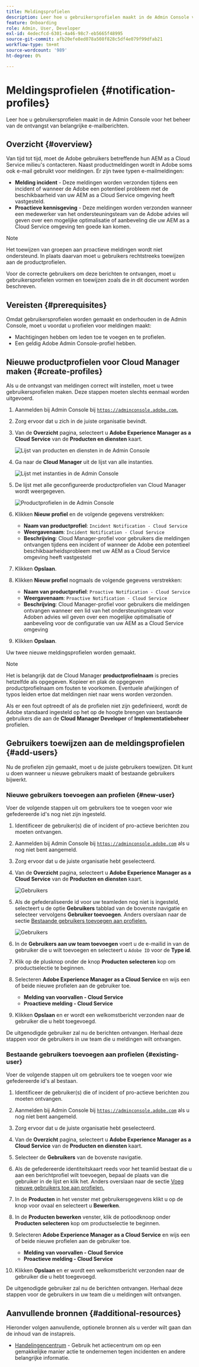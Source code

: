 ```yaml
---
title: Meldingsprofielen
description: Leer hoe u gebruikersprofielen maakt in de Admin Console voor het beheer van de ontvangst van belangrijke e-mailberichten.
feature: Onboarding
role: Admin, User, Developer
exl-id: 4edecfcd-6301-4a46-98c7-eb5665f48995
source-git-commit: afb20efe8ed078a508f828c5df4e079f99dfab21
workflow-type: tm+mt
source-wordcount: '989'
ht-degree: 0%

---
```



# Meldingsprofielen {#notification-profiles}

Leer hoe u gebruikersprofielen maakt in de Admin Console voor het beheer van de ontvangst van belangrijke e-mailberichten.

## Overzicht {#overview}

Van tijd tot tijd, moet de Adobe gebruikers betreffende hun AEM as a Cloud Service milieu&#39;s contacteren. Naast productmeldingen wordt in Adobe soms ook e-mail gebruikt voor meldingen. Er zijn twee typen e-mailmeldingen:

* **Melding incident** - Deze meldingen worden verzonden tijdens een incident of wanneer de Adobe een potentieel probleem met de beschikbaarheid van uw AEM as a Cloud Service omgeving heeft vastgesteld.
* **Proactieve kennisgeving** - Deze meldingen worden verzonden wanneer een medewerker van het ondersteuningsteam van de Adobe advies wil geven over een mogelijke optimalisatie of aanbeveling die uw AEM as a Cloud Service omgeving ten goede kan komen.

>[!NOTE]
>
>Het toewijzen van groepen aan proactieve meldingen wordt niet ondersteund. In plaats daarvan moet u gebruikers rechtstreeks toewijzen aan de productprofielen.

Voor de correcte gebruikers om deze berichten te ontvangen, moet u gebruikersprofielen vormen en toewijzen zoals die in dit document worden beschreven.

## Vereisten {#prerequisites}

Omdat gebruikersprofielen worden gemaakt en onderhouden in de Admin Console, moet u voordat u profielen voor meldingen maakt:

* Machtigingen hebben om leden toe te voegen en te profielen.
* Een geldig Adobe Admin Console-profiel hebben.

## Nieuwe productprofielen voor Cloud Manager maken {#create-profiles}

Als u de ontvangst van meldingen correct wilt instellen, moet u twee gebruikersprofielen maken. Deze stappen moeten slechts eenmaal worden uitgevoerd.

1. Aanmelden bij Admin Console bij [`https://adminconsole.adobe.com`.](https://adminconsole.adobe.com)

1. Zorg ervoor dat u zich in de juiste organisatie bevindt.

1. Van de **Overzicht** pagina, selecteert u **Adobe Experience Manager as a Cloud Service** van de **Producten en diensten** kaart.

   ![Lijst van producten en diensten in de Admin Console](assets/products_services.png)

1. Ga naar de **Cloud Manager** uit de lijst van alle instanties.

   ![Lijst met instanties in de Admin Console](assets/cloud_manager_instance.png)

1. De lijst met alle geconfigureerde productprofielen van Cloud Manager wordt weergegeven.

   ![Productprofielen in de Admin Console](assets/cloud_manager_profiles.png)

1. Klikken **Nieuw profiel** en de volgende gegevens verstrekken:

   * **Naam van productprofiel**: `Incident Notification - Cloud Service`
   * **Weergavenaam**: `Incident Notification - Cloud Service`
   * **Beschrijving**: Cloud Manager-profiel voor gebruikers die meldingen ontvangen tijdens een incident of wanneer de Adobe een potentieel beschikbaarheidsprobleem met uw AEM as a Cloud Service omgeving heeft vastgesteld

1. Klikken **Opslaan**.

1. Klikken **Nieuw profiel** nogmaals de volgende gegevens verstrekken:

   * **Naam van productprofiel**: `Proactive Notification - Cloud Service`
   * **Weergavenaam**: `Proactive Notification - Cloud Service`
   * **Beschrijving**: Cloud Manager-profiel voor gebruikers die meldingen ontvangen wanneer een lid van het ondersteuningsteam voor Adoben advies wil geven over een mogelijke optimalisatie of aanbeveling voor de configuratie van uw AEM as a Cloud Service omgeving

1. Klikken **Opslaan**.

Uw twee nieuwe meldingsprofielen worden gemaakt.

>[!NOTE]
>
>Het is belangrijk dat de Cloud Manager **productprofielnaam** is precies hetzelfde als opgegeven. Kopieer en plak de opgegeven productprofielnaam om fouten te voorkomen. Eventuele afwijkingen of typos leiden ertoe dat meldingen niet naar wens worden verzonden.
>
>Als er een fout optreedt of als de profielen niet zijn gedefinieerd, wordt de Adobe standaard ingesteld op het op de hoogte brengen van bestaande gebruikers die aan de **Cloud Manager Developer** of **Implementatiebeheer** profielen.

## Gebruikers toewijzen aan de meldingsprofielen {#add-users}

Nu de profielen zijn gemaakt, moet u de juiste gebruikers toewijzen. Dit kunt u doen wanneer u nieuwe gebruikers maakt of bestaande gebruikers bijwerkt.

### Nieuwe gebruikers toevoegen aan profielen {#new-user}

Voer de volgende stappen uit om gebruikers toe te voegen voor wie gefedereerde id&#39;s nog niet zijn ingesteld.

1. Identificeer de gebruiker(s) die of incident of pro-actieve berichten zou moeten ontvangen.

1. Aanmelden bij Admin Console bij [`https://adminconsole.adobe.com`](https://adminconsole.adobe.com) als u nog niet bent aangemeld.

1. Zorg ervoor dat u de juiste organisatie hebt geselecteerd.

1. Van de **Overzicht** pagina, selecteert u **Adobe Experience Manager as a Cloud Service** van de **Producten en diensten** kaart.

   ![Gebruikers](assets/product_services.png)

1. Als de gefederaliseerde id voor uw teamleden nog niet is ingesteld, selecteert u de optie **Gebruikers** tabblad van de bovenste navigatie en selecteer vervolgens **Gebruiker toevoegen**. Anders overslaan naar de sectie [Bestaande gebruikers toevoegen aan profielen.](#existing-users)

   ![Gebruikers](assets/cloud_manager_add_user.png)

1. In de **Gebruikers aan uw team toevoegen** voert u de e-mailid in van de gebruiker die u wilt toevoegen en selecteert u `Adobe ID` voor de **Type id**.

1. Klik op de plusknop onder de knop **Producten selecteren** kop om productselectie te beginnen.

1. Selecteren **Adobe Experience Manager as a Cloud Service** en wijs een of beide nieuwe profielen aan de gebruiker toe.

   * **Melding van voorvallen - Cloud Service**
   * **Proactieve melding - Cloud Service**

1. Klikken **Opslaan** en er wordt een welkomstbericht verzonden naar de gebruiker die u hebt toegevoegd.

De uitgenodigde gebruiker zal nu de berichten ontvangen. Herhaal deze stappen voor de gebruikers in uw team die u meldingen wilt ontvangen.

### Bestaande gebruikers toevoegen aan profielen {#existing-user}

Voer de volgende stappen uit om gebruikers toe te voegen voor wie gefedereerde id&#39;s al bestaan.

1. Identificeer de gebruiker(s) die of incident of pro-actieve berichten zou moeten ontvangen.

1. Aanmelden bij Admin Console bij [`https://adminconsole.adobe.com`](https://adminconsole.adobe.com) als u nog niet bent aangemeld.

1. Zorg ervoor dat u de juiste organisatie hebt geselecteerd.

1. Van de **Overzicht** pagina, selecteert u **Adobe Experience Manager as a Cloud Service** van de **Producten en diensten** kaart.

1. Selecteer de **Gebruikers** van de bovenste navigatie.

1. Als de gefedereerde identiteitskaart reeds voor het teamlid bestaat die u aan een berichtprofiel wilt toevoegen, bepaal de plaats van die gebruiker in de lijst en klik het. Anders overslaan naar de sectie [Voeg nieuwe gebruikers toe aan profielen.](#add-user)

1. In de **Producten** in het venster met gebruikersgegevens klikt u op de knop voor ovaal en selecteert u **Bewerken**.

1. In de **Producten bewerken** venster, klik de potloodknoop onder **Producten selecteren** kop om productselectie te beginnen.

1. Selecteren **Adobe Experience Manager as a Cloud Service** en wijs een of beide nieuwe profielen aan de gebruiker toe.

   * **Melding van voorvallen - Cloud Service**
   * **Proactieve melding - Cloud Service**

1. Klikken **Opslaan** en er wordt een welkomstbericht verzonden naar de gebruiker die u hebt toegevoegd.

De uitgenodigde gebruiker zal nu de berichten ontvangen. Herhaal deze stappen voor de gebruikers in uw team die u meldingen wilt ontvangen.

## Aanvullende bronnen {#additional-resources}

Hieronder volgen aanvullende, optionele bronnen als u verder wilt gaan dan de inhoud van de instapreis.

* [Handelingencentrum](/help/operations/actions-center.md) - Gebruik het actiecentrum om op een gemakkelijke manier actie te ondernemen tegen incidenten en andere belangrijke informatie.
